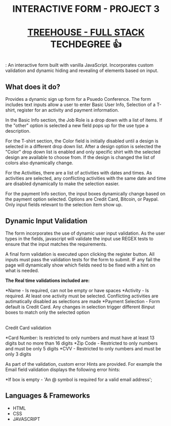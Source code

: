 # <p align="center"> INTERACTIVE FORM - PROJECT 3</p>

# <p align="center"><a href="https://teamtreehouse.com/techdegree/full-stack-javascript">TREEHOUSE - FULL STACK </a> TECHDEGREE 👍 </p>
:
An interactive form built with vanilla JavaScript. Incorporates custom validation and dynamic hiding and revealing of elements based on input.

## What does it do?

Provides a dynamic sign up form for a Psuedo Conference. The form includes text inputs allow a user to enter Basic User Info, Selection of a T-shirt, register for an activity and payment information.

In the Basic Info section, the Job Role is a drop down with a list of items. If the "other" option is selected a new field pops up for the use type a description.

For the T-shirt section, the Color field is initially disabled until a design is selected in a different drop down list. After a design option is selected the "Color" drop down list is enabled and only specific shirt with the selected design are available to choose from. If the design is changed the list of colors also dynamically change.

For the Activities, there are a list of activities with dates and times. As activities are selected, any conflicting activities with the same date and time are disabled dynamically to make the selection easier.

For the payment Info section, the input boxes dynamically change based on the payment option selected. Options are Credit Card, Bitcoin, or Paypal. Only input fields relevant to the selection item show up.

## Dynamic Input Validation

The form incorporates the use of dynamic user input validation. As the user types in the fields, javascript will validate the input use REGEX tests to ensure that the input matches the requirements.

A final form validation is executed upon clicking the register button. All inputs must pass the validation tests for the form to submit. IF any fail the page will dynamically show which fields need to be fixed with a hint on what is needed.

**The Real time validations included are:**

*Name - Is required, can not be empty or have spaces
*Activity - Is required. At least one activity must be selected. Conflicting activities are autimatically disabled as selections are made
*Payment Selection - Form default is Credit Card. Any changes in selection trigger different 8input boxes to match only the selected option

<br>
Credit Card validation

*Card Number: Is restricted to only numbers and must have at least 13 digits but no more than 16 digits 
*Zip Code - Restricted to only numbers and must be only 5 digits
*CVV - Restricted to only numbers and must be only 3 digits


As part of the validation, custom error Hints are provided. For example the Email field validation displays the following error hints:


*If box is empty - 'An @ symbol is required for a valid email address';</li>

## Languages & Frameworks

<ul>
  <li>HTML</li>
  <li>CSS</li>
  <li>JAVASCRIPT</li>
</ul>


